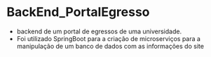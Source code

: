 # BackEnd_PortalEgresso
- backend de um portal de egressos de uma universidade.
- Foi utilizado SpringBoot para a criação de microserviços para a manipulação de um banco de dados com as informações do site
